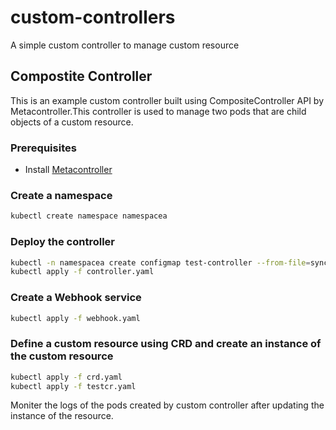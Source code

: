 # custom-controllers
A simple custom controller to manage custom resource
## Compostite Controller

This is an example custom controller built using CompositeController API by Metacontroller.This controller is used to manage two pods that are child objects of a custom resource.

### Prerequisites

* Install [Metacontroller](https://github.com/GoogleCloudPlatform/metacontroller)
### Create a namespace
```s
kubectl create namespace namespacea
```
### Deploy the controller

```sh
kubectl -n namespacea create configmap test-controller --from-file=sync.py
kubectl apply -f controller.yaml
```

### Create a Webhook service

```sh
kubectl apply -f webhook.yaml
```
### Define a custom resource using CRD and create an instance of the custom resource

```sh
kubectl apply -f crd.yaml
kubectl apply -f testcr.yaml
```
Moniter the logs of the pods created by custom controller after updating the instance of the resource.
